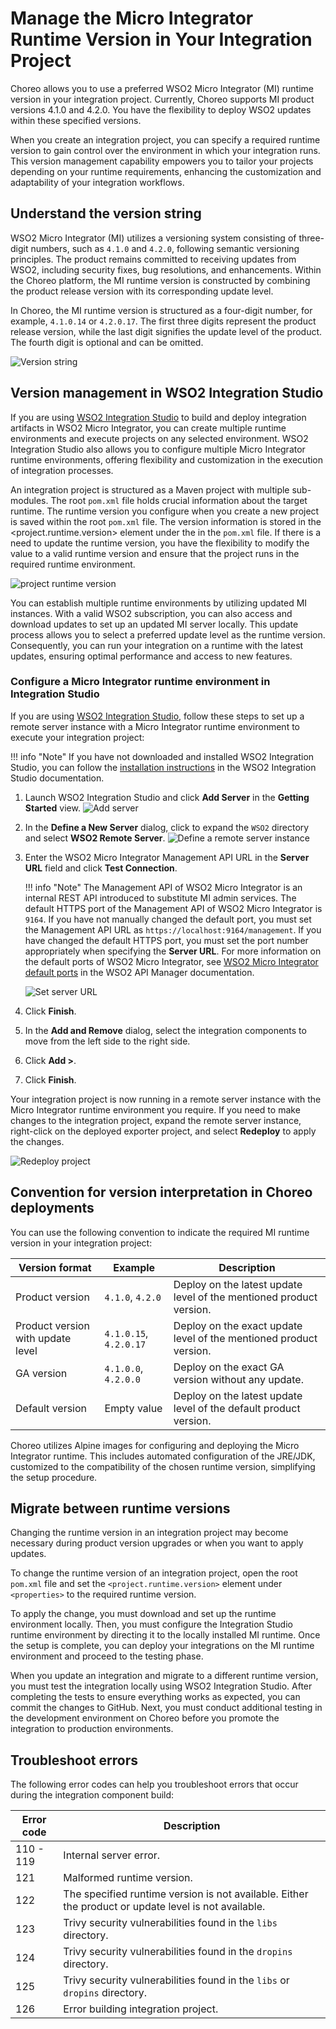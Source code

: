# Manage the Micro Integrator Runtime Version in Your Integration Project

Choreo allows you to use a preferred WSO2 Micro Integrator (MI) runtime version in your integration project. Currently, Choreo supports MI product versions 4.1.0 and 4.2.0. You have the flexibility to deploy WSO2 updates within these specified versions. 

When you create an integration project, you can specify a required runtime version to gain control over the environment in which your integration runs. This version management capability empowers you to tailor your projects depending on your runtime requirements, enhancing the customization and adaptability of your integration workflows.

## Understand the version string

WSO2 Micro Integrator (MI) utilizes a versioning system consisting of three-digit numbers, such as `4.1.0` and `4.2.0`, following semantic versioning principles. The product remains committed to receiving updates from WSO2, including security fixes, bug resolutions, and enhancements. Within the Choreo platform, the MI runtime version is constructed by combining the product release version with its corresponding update level.

In Choreo, the MI runtime version is structured as a four-digit number, for example, `4.1.0.14` or `4.2.0.17`. The first three digits represent the product release version, while the last digit signifies the update level of the product. The fourth digit is optional and can be omitted.

![Version string](../assets/img/develop-components/micro-integrator/version-string.png)

## Version management in WSO2 Integration Studio

If you are using [WSO2 Integration Studio](https://wso2.com/integration/integration-studio/) to build and deploy integration artifacts in WSO2 Micro Integrator, you can create multiple runtime environments and execute projects on any selected environment. WSO2 Integration Studio also allows you to configure multiple Micro Integrator runtime environments, offering flexibility and customization in the execution of integration processes.

An integration project is structured as a Maven project with multiple sub-modules. The root `pom.xml` file holds crucial information about the target runtime. The runtime version you configure when you create a new project is saved within the root `pom.xml` file. The version information is stored in the <project.runtime.version> element under the <properties> in the `pom.xml` file. If there is a need to update the runtime version, you have the flexibility to modify the value to a valid runtime version and ensure that the project runs in the required runtime environment.

![project runtime version](../assets/img/develop-components/micro-integrator/project-runtime-version.png)

You can establish multiple runtime environments by utilizing updated MI instances. With a valid WSO2 subscription, you can also access and download updates to set up an updated MI server locally. This update process allows you to select a preferred update level as the runtime version. Consequently, you can run your integration on a runtime with the latest updates, ensuring optimal performance and access to new features.

### Configure a Micro Integrator runtime environment in Integration Studio

If you are using [WSO2 Integration Studio](https://wso2.com/integration/integration-studio/), follow these steps to set up a remote server instance with a Micro Integrator runtime environment to execute your integration project:

!!! info "Note"
    If you have not downloaded and installed WSO2 Integration Studio, you can follow the [installation instructions](installing-WSO2-Integration-Studio/) in the WSO2 Integration Studio documentation.

1. Launch WSO2 Integration Studio and click **Add Server** in the **Getting Started** view.
   ![Add server](../assets/img/develop-components/micro-integrator/add-server.png)
2. In the **Define a New Server** dialog, click to expand the `WSO2` directory and select **WSO2 Remote Server**.
   ![Define a remote server instance](../assets/img/develop-components/micro-integrator/define-a-remote-server-instance.png)
3. Enter the WSO2 Micro Integrator Management API URL in the **Server URL** field and click **Test Connection**.

    !!! info "Note"
        The Management API of WSO2 Micro Integrator is an internal REST API introduced to substitute MI admin services. The default HTTPS port of the Management API of WSO2 Micro Integrator is `9164`. If you have not manually changed the default port, you must set the Management API URL as `https://localhost:9164/management`.  If you have changed the default HTTPS port, you must set the port number appropriately when specifying the **Server URL**. For more information on the default ports of WSO2 Micro Integrator, see [WSO2 Micro Integrator default ports](https://apim.docs.wso2.com/en/latest/install-and-setup/setup/reference/default-product-ports/#micro-integrator-ports) in the WSO2 API Manager documentation.

    ![Set server URL](../assets/img/develop-components/micro-integrator/set-server-url.png)
    
4. Click **Finish**.
5. In the **Add and Remove** dialog, select the integration components to move from the left side to the right side.
6. Click **Add >**.
7. Click **Finish**. 

Your integration project is now running in a remote server instance with the Micro Integrator runtime environment you require.
If you need to make changes to the integration project, expand the remote server instance, right-click on the deployed exporter project, and select **Redeploy** to apply the changes.

![Redeploy project](../assets/img/develop-components/micro-integrator/redeploy-project.png)

## Convention for version interpretation in Choreo deployments

You can use the following convention to indicate the required MI runtime version in your integration project:


| **Version format**           | **Example**       | **Description**   |
|------------------------------|-------------------|-------------------|
| Product version              | `4.1.0`, `4.2.0`  | Deploy on the latest update level of the mentioned product version.                 |
| Product version with update level  | `4.1.0.15`, `4.2.0.17` |  Deploy on the exact update level of the mentioned product version.    |
| GA version                   | `4.1.0.0`, `4.2.0.0` | Deploy on the exact GA version without any update.                  |
| Default version            | Empty value         | Deploy on the latest update level of the default product version.                  |


Choreo utilizes Alpine images for configuring and deploying the Micro Integrator runtime. This includes automated configuration of the JRE/JDK, customized to the compatibility of the chosen runtime version, simplifying the setup procedure.

## Migrate between runtime versions

Changing the runtime version in an integration project may become necessary during product version upgrades or when you want to apply updates. 

To change the runtime version of an integration project, open the root `pom.xml` file and set the `<project.runtime.version>` element under `<properties>` to the required runtime version. 

To apply the change, you must download and set up the runtime environment locally. Then, you must configure the Integration Studio runtime environment by directing it to the locally installed MI runtime. Once the setup is complete, you can deploy your integrations on the MI runtime environment and proceed to the testing phase.

When you update an integration and migrate to a different runtime version, you must test the integration locally using WSO2 Integration Studio. After completing the tests to ensure everything works as expected, you can commit the changes to GitHub. Next, you must conduct additional testing in the development environment on Choreo before you promote the integration to production environments.

## Troubleshoot errors

The following error codes can help you troubleshoot errors that occur during the integration component build:

| **Error code** | **Description**            |
|----------------|----------------------------|
| 110 - 119      | Internal server error.     |
| 121            | Malformed runtime version. |
| 122            | The specified runtime version is not available. Either the product or update level is not available.    |
| 123            | Trivy security vulnerabilities found in the `libs` directory. |
| 124            | Trivy security vulnerabilities found in the `dropins` directory. |
| 125            | Trivy security vulnerabilities found in the `libs` or `dropins` directory. |
| 126            | Error building integration project. |
